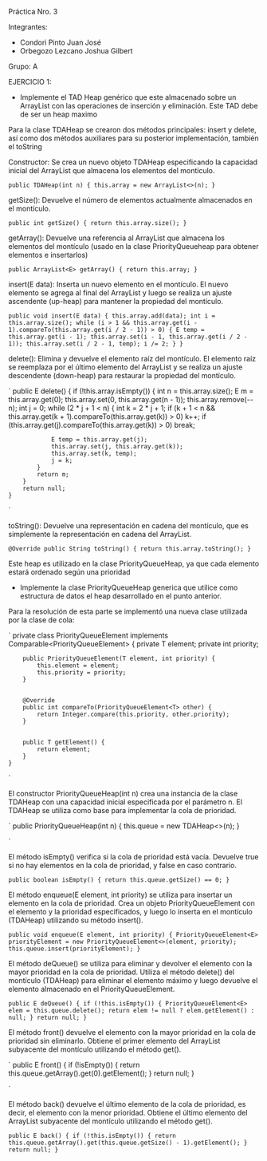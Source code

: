 Práctica Nro. 3

Integrantes:
- Condori Pinto Juan José
- Orbegozo Lezcano Joshua Gilbert

Grupo: A

EJERCICIO 1:

- Implemente el TAD Heap genérico que este almacenado sobre un ArrayList con las operaciones de inserción y eliminación. Este TAD debe de ser un heap maximo

Para la clase TDAHeap se crearon dos métodos principales: insert y delete, así como dos métodos auxiliares para su posterior implementación, también el toString

Constructor: Se crea un nuevo objeto TDAHeap especificando la capacidad inicial del ArrayList que almacena los elementos del montículo.

`
    public TDAHeap(int n) {
        this.array = new ArrayList<>(n);
    }
`

getSize(): Devuelve el número de elementos actualmente almacenados en el montículo.

`
    public int getSize() {
        return this.array.size();
    }
`

getArray(): Devuelve una referencia al ArrayList que almacena los elementos del montículo (usado en la clase PriorityQueueheap para obtener elementos e insertarlos)

`
    public ArrayList<E> getArray() {
        return this.array;
    }
`

insert(E data): Inserta un nuevo elemento en el montículo. El nuevo elemento se agrega al final del ArrayList y luego se realiza un ajuste ascendente (up-heap) para mantener la propiedad del montículo.

`
    public void insert(E data) {
        this.array.add(data);
        int i = this.array.size();
        while (i > 1 && this.array.get(i - 1).compareTo(this.array.get(i / 2 - 1)) > 0) {
            E temp = this.array.get(i - 1);
            this.array.set(i - 1, this.array.get(i / 2 - 1));
            this.array.set(i / 2 - 1, temp);
            i /= 2;
        }
    }
`

delete(): Elimina y devuelve el elemento raíz del montículo. El elemento raíz se reemplaza por el último elemento del ArrayList y se realiza un ajuste descendente (down-heap) para restaurar la propiedad del montículo.

`
    public E delete() {
        if (!this.array.isEmpty()) {
            int n = this.array.size();
            E m = this.array.get(0);
            this.array.set(0, this.array.get(n - 1));
            this.array.remove(--n);
            int j = 0;
            while (2 * j + 1 < n) {
                int k = 2 * j + 1;
                if (k + 1 < n && this.array.get(k + 1).compareTo(this.array.get(k)) > 0)
                    k++;
                if (this.array.get(j).compareTo(this.array.get(k)) > 0)
                    break;

                E temp = this.array.get(j);
                this.array.set(j, this.array.get(k));
                this.array.set(k, temp);
                j = k;
            }
            return m;
        }
        return null;
    }
`

toString(): Devuelve una representación en cadena del montículo, que es simplemente la representación en cadena del ArrayList.

`
    @Override
    public String toString() {
        return this.array.toString();
    }
`

Este heap es utilizado en la clase PriorityQueueHeap, ya que cada elemento estará ordenado según una prioridad

- Implemente la clase PriorityQueueHeap generica que utilice como estructura de datos el heap desarrollado en el punto anterior.

Para la resolución de esta parte se implementó una nueva clase utilizada por la clase de cola:

`
    private class PriorityQueueElement<T> implements Comparable<PriorityQueueElement<T>> {
        private T element;
        private int priority;


        public PriorityQueueElement(T element, int priority) {
            this.element = element;
            this.priority = priority;
        }


        @Override
        public int compareTo(PriorityQueueElement<T> other) {
            return Integer.compare(this.priority, other.priority);
        }


        public T getElement() {
            return element;
        }
    }

`

El constructor PriorityQueueHeap(int n) crea una instancia de la clase TDAHeap con una capacidad inicial especificada por el parámetro n. El TDAHeap se utiliza como base para implementar la cola de prioridad.

`
    public PriorityQueueHeap(int n) {
        this.queue = new TDAHeap<>(n);
    }

`

El método isEmpty() verifica si la cola de prioridad está vacía. Devuelve true si no hay elementos en la cola de prioridad, y false en caso contrario.

`
     public boolean isEmpty() {
        return this.queue.getSize() == 0;
    }
`

El método enqueue(E element, int priority) se utiliza para insertar un elemento en la cola de prioridad. Crea un objeto PriorityQueueElement con el elemento y la prioridad especificados, y luego lo inserta en el montículo (TDAHeap) utilizando su método insert().

`
    public void enqueue(E element, int priority) {
        PriorityQueueElement<E> priorityElement = new PriorityQueueElement<>(element, priority);
        this.queue.insert(priorityElement);
    }
`

El método deQueue() se utiliza para eliminar y devolver el elemento con la mayor prioridad en la cola de prioridad. Utiliza el método delete() del montículo (TDAHeap) para eliminar el elemento máximo y luego devuelve el elemento almacenado en el PriorityQueueElement.

`
    public E deQueue() {
        if (!this.isEmpty()) {
            PriorityQueueElement<E> elem = this.queue.delete();
            return elem != null ? elem.getElement() : null;
        }
        return null;
    }
`

El método front() devuelve el elemento con la mayor prioridad en la cola de prioridad sin eliminarlo. Obtiene el primer elemento del ArrayList subyacente del montículo utilizando el método get().

`
    public E front() {
        if (!isEmpty()) {
            return this.queue.getArray().get(0).getElement();
        }
        return null;
    }

`

El método back() devuelve el último elemento de la cola de prioridad, es decir, el elemento con la menor prioridad. Obtiene el último elemento del ArrayList subyacente del montículo utilizando el método get().

`
    public E back() {
        if (!this.isEmpty()) {
            return this.queue.getArray().get(this.queue.getSize() - 1).getElement();
        }
        return null;
    }
`

